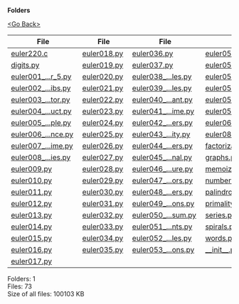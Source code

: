 **Folders**

[&lt;Go Back&gt;](../right.html)

<table><thead><tr class="header"><th><strong>File</strong></th><th><strong>File</strong></th><th><strong>File</strong></th><th><strong>File</strong></th></tr></thead><tbody><tr class="odd"><td><a href="euler220.c">euler220.c</a> </td><td><a href="euler018.py">euler018.py</a> </td><td><a href="euler036.py">euler036.py</a> </td><td><a href="euler054_poker_hands.py">euler054_...nds.py</a> </td></tr><tr class="even"><td><a href="digits.py">digits.py</a> </td><td><a href="euler019.py">euler019.py</a> </td><td><a href="euler037.py">euler037.py</a> </td><td><a href="euler055_lychrel_numbers.py">euler055_...ers.py</a> </td></tr><tr class="odd"><td><a href="euler001_sum_multiples_3_or_5.py">euler001_...r_5.py</a> </td><td><a href="euler020.py">euler020.py</a> </td><td><a href="euler038_pandigital_multiples.py">euler038_...les.py</a> </td><td><a href="euler056.py">euler056.py</a> </td></tr><tr class="even"><td><a href="euler002_even_fibs.py">euler002_...ibs.py</a> </td><td><a href="euler021.py">euler021.py</a> </td><td><a href="euler039_integer_right_triangles.py">euler039_...les.py</a> </td><td><a href="euler057.py">euler057.py</a> </td></tr><tr class="odd"><td><a href="euler003_largest_prime_factor.py">euler003_...tor.py</a> </td><td><a href="euler022.py">euler022.py</a> </td><td><a href="euler040_champernowne_constant.py">euler040_...ant.py</a> </td><td><a href="euler058.py">euler058.py</a> </td></tr><tr class="even"><td><a href="euler004_largest_palindrome_product.py">euler004_...uct.py</a> </td><td><a href="euler023.py">euler023.py</a> </td><td><a href="euler041_pandigital_prime.py">euler041_...ime.py</a> </td><td><a href="euler059.py">euler059.py</a> </td></tr><tr class="odd"><td><a href="euler005_smallest_multiple.py">euler005_...ple.py</a> </td><td><a href="euler024.py">euler024.py</a> </td><td><a href="euler042_coded_triangle_numbers.py">euler042_...ers.py</a> </td><td><a href="euler067.py">euler067.py</a> </td></tr><tr class="even"><td><a href="euler006_sum_square_difference.py">euler006_...nce.py</a> </td><td><a href="euler025.py">euler025.py</a> </td><td><a href="euler043_sub_string_divisibility.py">euler043_...ity.py</a> </td><td><a href="euler081.py">euler081.py</a> </td></tr><tr class="odd"><td><a href="euler007_nth_prime.py">euler007_...ime.py</a> </td><td><a href="euler026.py">euler026.py</a> </td><td><a href="euler044_pentagon_numbers.py">euler044_...ers.py</a> </td><td><a href="factorization.py">factorization.py</a> </td></tr><tr class="even"><td><a href="euler008_largest_product_in_a_series.py">euler008_...ies.py</a> </td><td><a href="euler027.py">euler027.py</a> </td><td><a href="euler045_triangular_pentagonal_and_exagonal.py">euler045_...nal.py</a> </td><td><a href="graphs.py">graphs.py</a> </td></tr><tr class="odd"><td><a href="euler009.py">euler009.py</a> </td><td><a href="euler028.py">euler028.py</a> </td><td><a href="euler046_goldbachs_other_conjecture.py">euler046_...ure.py</a> </td><td><a href="memoization.py">memoization.py</a> </td></tr><tr class="even"><td><a href="euler010.py">euler010.py</a> </td><td><a href="euler029.py">euler029.py</a> </td><td><a href="euler047_distinct_primes_factors.py">euler047_...ors.py</a> </td><td><a href="numberwords.py">numberwords.py</a> </td></tr><tr class="odd"><td><a href="euler011.py">euler011.py</a> </td><td><a href="euler030.py">euler030.py</a> </td><td><a href="euler048_self_powers.py">euler048_...ers.py</a> </td><td><a href="palindromes.py">palindromes.py</a> </td></tr><tr class="even"><td><a href="euler012.py">euler012.py</a> </td><td><a href="euler031.py">euler031.py</a> </td><td><a href="euler049_prime_permutations.py">euler049_...ons.py</a> </td><td><a href="primality.py">primality.py</a> </td></tr><tr class="odd"><td><a href="euler013.py">euler013.py</a> </td><td><a href="euler032.py">euler032.py</a> </td><td><a href="euler050_consecutive_prime_sum.py">euler050_...sum.py</a> </td><td><a href="series.py">series.py</a> </td></tr><tr class="even"><td><a href="euler014.py">euler014.py</a> </td><td><a href="euler033.py">euler033.py</a> </td><td><a href="euler051_prime_digit_replacements.py">euler051_...nts.py</a> </td><td><a href="spirals.py">spirals.py</a> </td></tr><tr class="odd"><td><a href="euler015.py">euler015.py</a> </td><td><a href="euler034.py">euler034.py</a> </td><td><a href="euler052_permuted%20multiples.py">euler052_...les.py</a> </td><td><a href="words.py">words.py</a> </td></tr><tr class="even"><td><a href="euler016.py">euler016.py</a> </td><td><a href="euler035.py">euler035.py</a> </td><td><a href="euler053_combinatoric_selections.py">euler053_...ons.py</a> </td><td><a href="__init__.py">__init__.py</a> </td></tr><tr class="odd"><td><a href="euler017.py">euler017.py</a> </td><td></td><td></td><td></td></tr></tbody></table>

Folders: 1  
Files: 73  
Size of all files: 100103 KB

